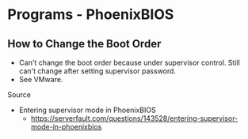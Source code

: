 # Programs - PhoenixBIOS

## How to Change the Boot Order

- Can't change the boot order because under supervisor control. Still can't change after setting supervisor password.
- See VMware.

Source

- Entering supervisor mode in PhoenixBIOS
  - https://serverfault.com/questions/143528/entering-supervisor-mode-in-phoenixbios
